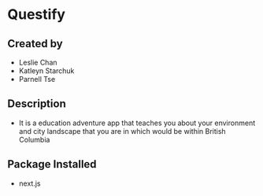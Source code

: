 # Questify

## Created by

- Leslie Chan
- Katleyn Starchuk
- Parnell Tse

## Description

- It is a education adventure app that teaches you about your environment and city landscape that you are in which would be within British Columbia

## Package Installed

- next.js

